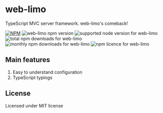 # web-limo

TypeScript MVC server framework.
web-limo's comeback!

[![NPM](https://nodei.co/npm/web-limo.png?downloads=true&downloadRank=true&stars=true)](https://nodei.co/npm/web-limo/)
![web-limo npm version](https://img.shields.io/npm/v/web-limo.svg) ![supported node version for web-limo](https://img.shields.io/node/v/web-limo.svg) ![total npm downloads for web-limo](https://img.shields.io/npm/dt/web-limo.svg) ![monthly npm downloads for web-limo](https://img.shields.io/npm/dm/web-limo.svg) ![npm licence for web-limo](https://img.shields.io/npm/l/web-limo.svg)

## Main features

1. Easy to understand configuration
2. TypeScript typings

## License

Licensed under MIT license
